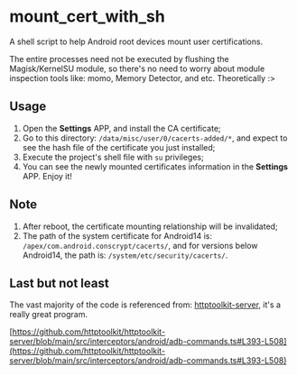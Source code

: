 # mount_cert_with_sh
A shell script to help Android root devices mount user certifications. 

The entire processes need not be executed by flushing the Magisk/KernelSU module, so there's no need to worry about module inspection tools like: momo, Memory Detector, and etc. Theoretically :>

## Usage

1. Open the **Settings** APP, and install the CA certificate;
2. Go to this directory: `/data/misc/user/0/cacerts-added/*`, and expect to see the hash file of the certificate you just installed;
3. Execute the project's shell file with `su` privileges;
4. You can see the newly mounted certificates information in the **Settings** APP. Enjoy it!

## Note

1. After reboot, the certificate mounting relationship will be invalidated;
2. The path of the system certificate for Android14 is: `/apex/com.android.conscrypt/cacerts/`, and for versions below Android14, the path is: `/system/etc/security/cacerts/`.


## Last but not least

The vast majority of the code is referenced from: [httptoolkit-server](https://github.com/httptoolkit/httptoolkit-server), it's a really great program.


[https://github.com/httptoolkit/httptoolkit-server/blob/main/src/interceptors/android/adb-commands.ts#L393-L508](https://github.com/httptoolkit/httptoolkit-server/blob/main/src/interceptors/android/adb-commands.ts#L393-L508)
